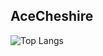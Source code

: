 ## AceCheshire

![Top Langs](https://github-readme-stats.vercel.app/api/top-langs/?username=AceCheshire&layout=compact&theme=tokyonight)
